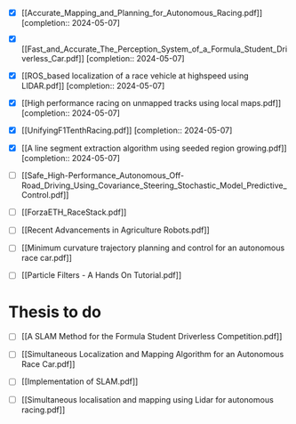 - [x] [[Accurate_Mapping_and_Planning_for_Autonomous_Racing.pdf]]  [completion:: 2024-05-07]
- [x] [[Fast_and_Accurate_The_Perception_System_of_a_Formula_Student_Driverless_Car.pdf]]  [completion:: 2024-05-07]
- [x] [[ROS_based localization of a race vehicle at highspeed using LIDAR.pdf]]  [completion:: 2024-05-07]
- [x] [[High performance racing on unmapped tracks using local maps.pdf]]  [completion:: 2024-05-07]
- [x] [[UnifyingF1TenthRacing.pdf]]  [completion:: 2024-05-07]
- [x] [[A line segment extraction algorithm using seeded region growing.pdf]]  [completion:: 2024-05-07]

- [ ] [[Safe_High-Performance_Autonomous_Off-Road_Driving_Using_Covariance_Steering_Stochastic_Model_Predictive_Control.pdf]]
- [ ] [[ForzaETH_RaceStack.pdf]]
- [ ] [[Recent Advancements in Agriculture Robots.pdf]]
- [ ] [[Minimum curvature trajectory planning and control for an autonomous race car.pdf]]
- [ ] [[Particle Filters - A Hands On Tutorial.pdf]]

# Thesis to do
- [ ] [[A SLAM Method for the Formula Student Driverless Competition.pdf]]
- [ ] [[Simultaneous Localization and Mapping Algorithm for an Autonomous Race Car.pdf]]
- [ ] [[Implementation of SLAM.pdf]]
- [ ] [[Simultaneous localisation and mapping using Lidar for autonomous racing.pdf]]

